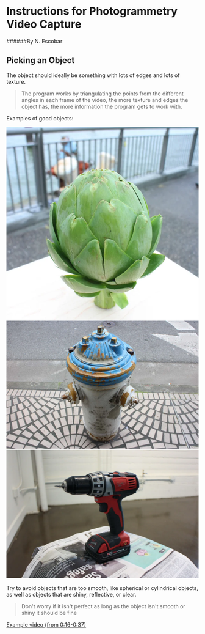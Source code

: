 # Instructions for Photogrammetry Video Capture
######By N. Escobar

## Picking an Object
The object should ideally be something with lots of edges 
and lots of texture.

> The program works by triangulating the points from the 
> different angles in each frame of the video, the more 
> texture and edges the object has, the more information
> the program gets to work with.

Examples of good objects:

![Artichoke](F5FTKHDJ0MOPQXC.webp)
![Hydrant](FIFS1L5J0MOPMYJ.webp)
![Drill](FNKOI2VJ0MOPSZR.webp)

Try to avoid objects that are too smooth, like spherical 
or cylindrical objects, as well as objects that are
shiny, reflective, or clear.

> Don't worry if it isn't perfect as long as the object 
> isn't smooth or shiny it should be fine



[Example video (from 0:16-0:37)](https://youtu.be/i8AdX6OCvHg?t=16)
